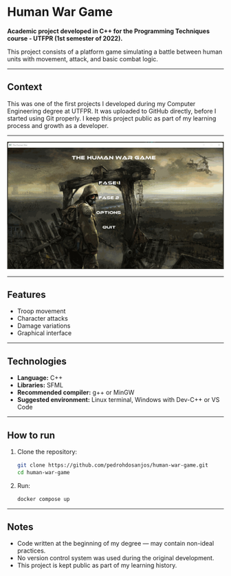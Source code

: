 # Human War Game

**Academic project developed in C++ for the Programming Techniques course - UTFPR (1st semester of 2022).**

This project consists of a platform game simulating a battle between human units with movement, attack, and basic combat logic.

---

## Context

This was one of the first projects I developed during my Computer Engineering degree at UTFPR. It was uploaded to GitHub directly, before I started using Git properly. I keep this project public as part of my learning process and growth as a developer.

---
![Human War Preview](gif.gif)

---

## Features

- Troop movement
- Character attacks
- Damage variations
- Graphical interface

---

## Technologies

- **Language:** C++
- **Libraries:** SFML
- **Recommended compiler:** g++ or MinGW
- **Suggested environment:** Linux terminal, Windows with Dev-C++ or VS Code

---

## How to run

1. Clone the repository:
   ```bash
   git clone https://github.com/pedrohdosanjos/human-war-game.git
   cd human-war-game
   ```

2. Run:
   ```bash
   docker compose up
   ```

---

## Notes

- Code written at the beginning of my degree — may contain non-ideal practices.
- No version control system was used during the original development.
- This project is kept public as part of my learning history.


